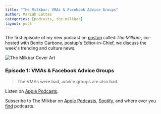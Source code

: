 ```yaml
---
title: "The Milkbar: VMAs & Facebook Advice Groups"
author: Mariah Lattas
categories: [podcasts, the-milkbar]
layout: post
---
```


The first episode of my new podcast on [postup](https://postup.com.au) called *The Milkbar*, co-hosted with Benito Carbone, postup's Editor-in-Chief, we discuss the week's trending and culture news.

![The Milkbar Cover Art](https://images.whooshkaa.com/podcasts/podcast_8805/podcast_media/56655d-milkbar_updated.png?size=500x500)

### Episode 1: VMAs & Facebook Advice Groups

> The VMAs were bad, advice groups are also bad.

Listen on [Apple Podcasts](https://podcasts.apple.com/au/podcast/episode-1-vmas-facebook-advice-groups/id1478059008?i=1000448229459).

Subscribe to The Milkbar on [Apple Podcasts](https://podcasts.apple.com/au/podcast/the-milkbar/id1478059008), [Spotify](https://open.spotify.com/show/1jZ8UrvFnje63aQNC4fzo2), and where ever you [find](https://player.whooshkaa.com/shows/the-milkbar) podcasts.